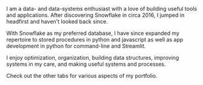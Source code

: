 I am a data- and data-systems enthusiast with a love of building useful tools and applications. 
After discovering Snowflake in circa 2016, I jumped in headfirst and haven't looked back since. 

With Snowflake as my preferred database, I have since expanded my repertoire to stored procedures 
in python and javascript as well as app development in python for command-line and Streamlit.

I enjoy optimization, organization, building data structures, improving systems in my care, and 
making useful systems and processes. 

Check out the other tabs for various aspects of my portfolio.